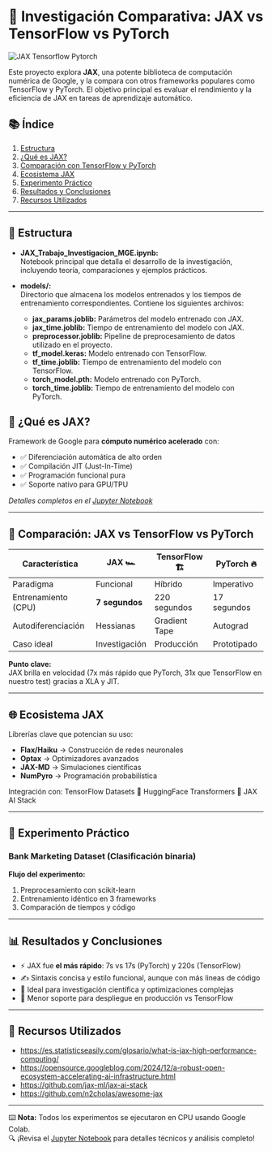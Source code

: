 # 🚀 Investigación Comparativa: JAX vs TensorFlow vs PyTorch

![JAX Tensorflow Pytorch](https://www.askpython.com/wp-content/uploads/2021/03/front_cover-1024x512.png.webp)

Este proyecto explora **JAX**, una potente biblioteca de computación numérica de Google, y la compara con otros frameworks populares como TensorFlow y PyTorch. El objetivo principal es evaluar el rendimiento y la eficiencia de JAX en tareas de aprendizaje automático.

## 📚 Índice
1. [Estructura ](#-estructura)
1. [¿Qué es JAX?](#-qué-es-jax)
2. [Comparación con TensorFlow y PyTorch](#-comparación-jax-vs-tensorflow-vs-pytorch)
3. [Ecosistema JAX](#-ecosistema-jax)
4. [Experimento Práctico](#-experimento-práctico)
5. [Resultados y Conclusiones](#-resultados-y-conclusiones)
6. [Recursos Utilizados](#-recursos-utilizados)

---

## 🏢 Estructura

- **JAX_Trabajo_Investigacion_MGE.ipynb:**  
  Notebook principal que detalla el desarrollo de la investigación, incluyendo teoría, comparaciones y ejemplos prácticos.

- **models/:**  
  Directorio que almacena los modelos entrenados y los tiempos de entrenamiento correspondientes. Contiene los siguientes archivos:
  - **jax_params.joblib:** Parámetros del modelo entrenado con JAX.
  - **jax_time.joblib:** Tiempo de entrenamiento del modelo con JAX.
  - **preprocessor.joblib:** Pipeline de preprocesamiento de datos utilizado en el proyecto.
  - **tf_model.keras:** Modelo entrenado con TensorFlow.
  - **tf_time.joblib:** Tiempo de entrenamiento del modelo con TensorFlow.
  - **torch_model.pth:** Modelo entrenado con PyTorch.
  - **torch_time.joblib:** Tiempo de entrenamiento del modelo con PyTorch.

## 🧠 ¿Qué es JAX?
Framework de Google para **cómputo numérico acelerado** con:
- ✅ Diferenciación automática de alto orden
- ✅ Compilación JIT (Just-In-Time)
- ✅ Programación funcional pura
- ✅ Soporte nativo para GPU/TPU

*Detalles completos en el [Jupyter Notebook](JAX_Trabajo_Investigacion_MGE.ipynb)*

---

## 🥊 Comparación: JAX vs TensorFlow vs PyTorch

| Característica       | JAX 🏎️          | TensorFlow 🏗️     | PyTorch 🔥        |
|----------------------|----------------|-------------------|------------------|
| Paradigma            | Funcional      | Híbrido           | Imperativo       |
| Entrenamiento (CPU)    | **7 segundos** | 220 segundos      | 17 segundos      |
| Autodiferenciación   | Hessianas      | Gradient Tape     | Autograd         |
| Caso ideal           | Investigación  | Producción        | Prototipado      |

**Punto clave:**  
JAX brilla en velocidad (7x más rápido que PyTorch, 31x que TensorFlow en nuestro test) gracias a XLA y JIT.

---

## 🌐 Ecosistema JAX
Librerías clave que potencian su uso:
- **Flax/Haiku** → Construcción de redes neuronales
- **Optax** → Optimizadores avanzados
- **JAX-MD** → Simulaciones científicas
- **NumPyro** → Programación probabilística

Integración con: TensorFlow Datasets 🤝 HuggingFace Transformers 🤝 JAX AI Stack

---

## 🔬 Experimento Práctico
### Bank Marketing Dataset (Clasificación binaria)

**Flujo del experimento:**
1. Preprocesamiento con scikit-learn
2. Entrenamiento idéntico en 3 frameworks
3. Comparación de tiempos y código

---

## 📊 Resultados y Conclusiones

- ⚡ JAX fue **el más rápido**: 7s vs 17s (PyTorch) y 220s (TensorFlow)
- ✍️ Sintaxis concisa y estilo funcional, aunque con más lineas de código
- 🧠 Ideal para investigación científica y optimizaciones complejas
- 🚧 Menor soporte para despliegue en producción vs TensorFlow

---

## 📖 Recursos Utilizados
- https://es.statisticseasily.com/glosario/what-is-jax-high-performance-computing/
- https://opensource.googleblog.com/2024/12/a-robust-open-ecosystem-accelerating-ai-infrastructure.html
- https://github.com/jax-ml/jax-ai-stack
- https://github.com/n2cholas/awesome-jax

---

⌨️ **Nota:** Todos los experimentos se ejecutaron en CPU usando Google Colab.  
🔍 ¡Revisa el [Jupyter Notebook](JAX_Trabajo_Investigacion_MGE.ipynb) para detalles técnicos y análisis completo!

